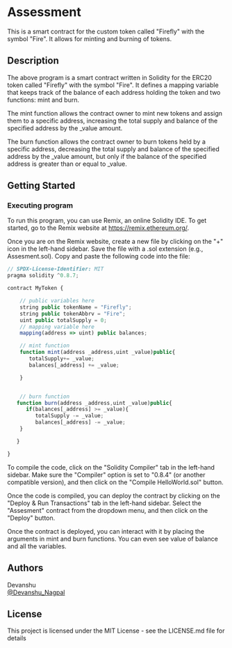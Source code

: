 # Assessment
This is a smart contract for the custom token called "Firefly" with the symbol "Fire". It allows for minting and burning of tokens.

## Description
The above program is a smart contract written in Solidity for the ERC20 token called "Firefly" with the symbol "Fire". It defines a mapping variable that keeps track of the balance of each address holding the token and two functions: mint and burn.

The mint function allows the contract owner to mint new tokens and assign them to a specific address, increasing the total supply and balance of the specified address by the _value amount.

The burn function allows the contract owner to burn tokens held by a specific address, decreasing the total supply and balance of the specified address by the _value amount, but only if the balance of the specified address is greater than or equal to _value.

## Getting Started

### Executing program

To run this program, you can use Remix, an online Solidity IDE. To get started, go to the Remix website at https://remix.ethereum.org/.

Once you are on the Remix website, create a new file by clicking on the "+" icon in the left-hand sidebar. Save the file with a .sol extension (e.g., Assesment.sol). Copy and paste the following code into the file:

```javascript
// SPDX-License-Identifier: MIT
pragma solidity ^0.8.7;

contract MyToken {

    // public variables here
    string public tokenName = "Firefly";
    string public tokenAbbrv = "Fire";
    uint public totalSupply = 0;
    // mapping variable here
    mapping(address => uint) public balances;

    // mint function
    function mint(address _address,uint _value)public{
       totalSupply+= _value;
       balances[_address] += _value;

    } 


    // burn function
   function burn(address _address,uint _value)public{
      if(balances[_address] >= _value){
         totalSupply -= _value;
         balances[_address] -= _value;
    }

   } 

}


```

To compile the code, click on the "Solidity Compiler" tab in the left-hand sidebar. Make sure the "Compiler" option is set to "0.8.4" (or another compatible version), and then click on the "Compile HelloWorld.sol" button.

Once the code is compiled, you can deploy the contract by clicking on the "Deploy & Run Transactions" tab in the left-hand sidebar. Select the "Assesment" contract from the dropdown menu, and then click on the "Deploy" button.

Once the contract is deployed, you can interact with it by placing the arguments in mint and burn functions. You can even see value of balance and all the variables.
## Authors

Devanshu   
[@Devanshu_Nagpal]([https://twitter.com/Devanshu_Nagpal])


## License

This project is licensed under the MIT License - see the LICENSE.md file for details
